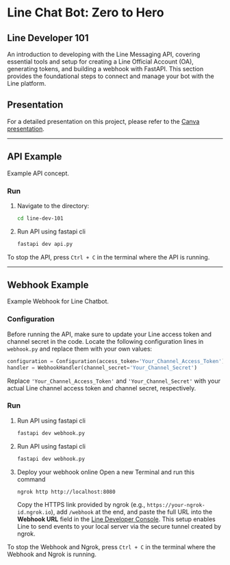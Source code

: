 # Line Chat Bot: Zero to Hero

## Line Developer 101
An introduction to developing with the Line Messaging API, covering essential tools and setup for creating a Line Official Account (OA), generating tokens, and building a webhook with FastAPI. This section provides the foundational steps to connect and manage your bot with the Line platform.

## Presentation
For a detailed presentation on this project, please refer to the [Canva presentation](https://www.canva.com/design/DAGUsXVCExs/APba5pNI2hQmac9oW5kLGw/view?utm_content=DAGUsXVCExs&utm_campaign=designshare&utm_medium=link&utm_source=editor).

---

## API Example
Example API concept.

### Run
1. Navigate to the directory:
   ```bash
   cd line-dev-101
   ```

2. Run API using fastapi cli
   ```bash
   fastapi dev api.py
   ```

To stop the API, press `Ctrl + C` in the terminal where the API is running.

---

## Webhook Example
Example Webhook for Line Chatbot.

### Configuration
Before running the API, make sure to update your Line access token and channel secret in the code. Locate the following configuration lines in `webhook.py` and replace them with your own values:

```python
configuration = Configuration(access_token='Your_Channel_Access_Token')
handler = WebhookHandler(channel_secret='Your_Channel_Secret')
```

Replace `'Your_Channel_Access_Token'` and `'Your_Channel_Secret'` with your actual Line channel access token and channel secret, respectively.

### Run
1. Run API using fastapi cli
   ```bash
   fastapi dev webhook.py
   ```

2. Run API using fastapi cli
   ```bash
   fastapi dev webhook.py
   ```

3. Deploy your webhook online
   Open a new Terminal and run this command
   ```bash
   ngrok http http://localhost:8080
   ```

   Copy the HTTPS link provided by ngrok (e.g., `https://your-ngrok-id.ngrok.io`), add `/webhook` at the end, and paste the full URL into the **Webhook URL** field in the [Line Developer Console](https://developers.line.biz/console/). This setup enables Line to send events to your local server via the secure tunnel created by ngrok.


To stop the Webhook and Ngrok, press `Ctrl + C` in the terminal where the Webhook and Ngrok is running.